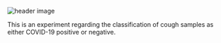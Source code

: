 ![header image](https://drive.google.com/uc?export=download&id=17FpLT5aqpIRNjivHYBQe_DmEDSMfbtn4)

This is an experiment regarding the classification of cough samples as either COVID-19 positive or negative. 
